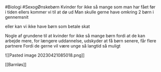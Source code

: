 #Biologi #SexogØnskebørn 
Kvinder for ikke så mange som man har fået før i tiden
	ellers kommer vi til at dø ud
Man skulle gerne have omkring 2 børn i gennemsnit

eller kan vi ikke have børn som betale skat

Nogle af grundene til at kvinder for ikke så mange børn
fordi at de kan arbejde mere, for længere uddannelse, udskyder at få børn senere, får flere partnere
Fordi de gerne vil være unge så langtid så muligt

![[Pasted image 20230421085018.png]]


[[Barnløs]]